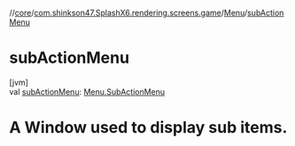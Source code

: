 //[core](../../../index.md)/[com.shinkson47.SplashX6.rendering.screens.game](../index.md)/[Menu](index.md)/[subActionMenu](sub-action-menu.md)

# subActionMenu

[jvm]\
val [subActionMenu](sub-action-menu.md): [Menu.SubActionMenu](-sub-action-menu/index.md)

# A Window used to display sub items.
